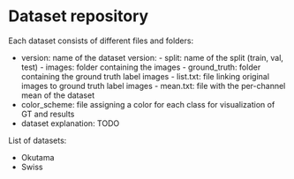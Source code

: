 # Dataset repository

Each dataset consists of different files and folders:

- version: name of the dataset version:
	  - split: name of the split (train, val, test)
        - images: folder containing the images
        - ground_truth: folder containing the ground truth label images
        - list.txt: file linking original images to ground truth label images
        - mean.txt: file with the per-channel mean of the dataset
- color_scheme: file assigning a color for each class for visualization of GT and results
- dataset explanation: TODO

List of datasets:

- Okutama
- Swiss
